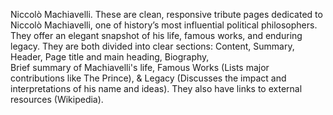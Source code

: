 Niccolò Machiavelli.
These are clean, responsive tribute pages dedicated to Niccolò Machiavelli, one of history’s most influential political philosophers. They offer an elegant snapshot of his life, famous works, and enduring legacy.
They are both divided into clear sections:
Content,
Summary,
Header,	
Page title and main heading,
Biography,	
Brief summary of Machiavelli's life,
Famous Works	(Lists major contributions like The Prince),
& Legacy	(Discusses the impact and interpretations of his name and ideas).
They also have links to external resources (Wikipedia).
